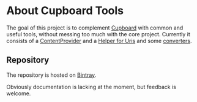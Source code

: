 # About Cupboard Tools
The goal of this project is to complement [Cupboard][1] with common and useful tools, without messing too much
with the core project.
Currently it consists of a [ContentProvider][2] and a [Helper for Uris][3] and some [converters][4].

## Repository

The repository is hosted on [Bintray][5]. 

Obviously documentation is lacking at the moment, but feedback is welcome.

[1]: https://bitbucket.org/qbusict/cupboard
[2]: https://bitbucket.org/littlerobots/cupboard-tools/src/a89d1c43864890ad3a6dfeb7824d940287c1cea8/tools/src/main/java/nl/littlerobots/cupboard/tools/provider/CupboardContentProvider.java?at=default
[3]: https://bitbucket.org/littlerobots/cupboard-tools/src/a89d1c43864890ad3a6dfeb7824d940287c1cea8/tools/src/main/java/nl/littlerobots/cupboard/tools/provider/UriHelper.java?at=default
[4]: https://bitbucket.org/littlerobots/cupboard-tools/src/a89d1c43864890ad3a6dfeb7824d940287c1cea8/tools/src/main/java/nl/littlerobots/cupboard/tools/convert/?at=default
[5]: https://bintray.com/littlerobots/android/cupboard-tools/view
